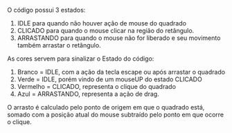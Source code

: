 O código possui 3 estados:
1) IDLE para quando não houver ação de mouse do quadrado
2) CLICADO para quando o mouse clicar na região do retângulo.
3) ARRASTANDO para quando o mouse não for liberado e seu movimento também arrastar o retângulo.

As cores servem para sinalizar o Estado do código:
1) Branco = IDLE, com a ação da tecla escape ou após arrastar o quadrado
2) Verde = IDLE, porém vindo de um mouseUP do estado CLICADO
3) Vermelho = CLICADO, representa o clique do quadrado
4) Azul = ARRASTANDO, representa a ação de drag.


O arrasto é calculado pelo ponto de origem em que o quadrado está, somado com a posição atual do mouse subtraído pelo ponto em que ocorre o clique.
